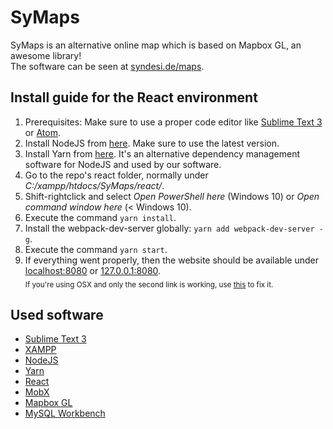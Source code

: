 # SyMaps

SyMaps is an alternative online map which is based on Mapbox GL, an awesome library!
<br>The software can be seen at [syndesi.de/maps](http://syndesi.de/maps).

## Install guide for the React environment

1. Prerequisites: Make sure to use a proper code editor like [Sublime Text 3](https://www.sublimetext.com/3) or [Atom](https://atom.io/).
2. Install NodeJS from [here](https://nodejs.org/en/). Make sure to use the latest version.
3. Install Yarn from [here](https://yarnpkg.com/lang/en/docs/install/). It's an alternative dependency management software for NodeJS and used by our software.
4. Go to the repo's react folder, normally under *C:/xampp/htdocs/SyMaps/react/*.
5. Shift-rightclick and select *Open PowerShell here* (Windows 10) or *Open command window here* (< Windows 10).
6. Execute the command `yarn install`.
7. Install the webpack-dev-server globally: `yarn add webpack-dev-server -g`.
8. Execute the command `yarn start`.
9. If everything went properly, then the website should be available under [localhost:8080](http://localhost:8080/) or [127.0.0.1:8080](http://127.0.0.1:8080). <br>
<sub>If you're using OSX and only the second link is working, use [this](https://stackoverflow.com/questions/8741831/can-not-resolve-http-localhost8080-on-mac-osx-lion) to fix it.</sub>

## Used software

+ [Sublime Text 3](https://www.sublimetext.com/3)
+ [XAMPP](https://www.apachefriends.org/index.html)
+ [NodeJS](https://nodejs.org/en/)
+ [Yarn](https://yarnpkg.com/lang/en/)
+ [React](https://facebook.github.io/react/)
+ [MobX](https://github.com/mobxjs/mobx)
+ [Mapbox GL](https://www.mapbox.com/mapbox-gl-js/api/)
+ [MySQL Workbench](https://www.mysql.com/de/products/workbench/)
